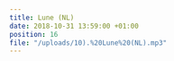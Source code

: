 ```yaml
---
title: Lune (NL)
date: 2018-10-31 13:59:00 +01:00
position: 16
file: "/uploads/10).%20Lune%20(NL).mp3"
---
```



